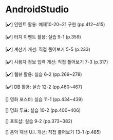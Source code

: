 # AndroidStudio

[✔️] 인텐트 활용: 예제10-20~21 구현 (pp.412~415)

[✔️] 터치 이벤트 활용: 실습 9-1 (p.359)

[✔️] 계산기 개선: 직접 풀어보기 5-5 (p.233)

[✔️] 사용자 정보 입력 개선: 직접 풀어보기 7-3 (p.317)

[✔️] 웹뷰 활용: 실습 6-2 (pp.269~278)

[✔️] DB 활용: 실습 12-2 (pp.460~467)

[] 영화 포스터: 실습 11-1 (pp.434~439)

[] 명화 투표: 실습 10-2 (pp.400~406)

[] 포토샵: 실습 9-2 (pp.373~382)

[] 음악 재생 U.I. 개선: 직접 풀어보기 13-1 (p.485)
